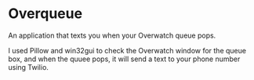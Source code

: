# Overqueue

An application that texts you when your Overwatch queue pops.

I used Pillow and win32gui to check the Overwatch window for the queue box, and when the quuee pops, it will send a text to your phone number using Twilio.

